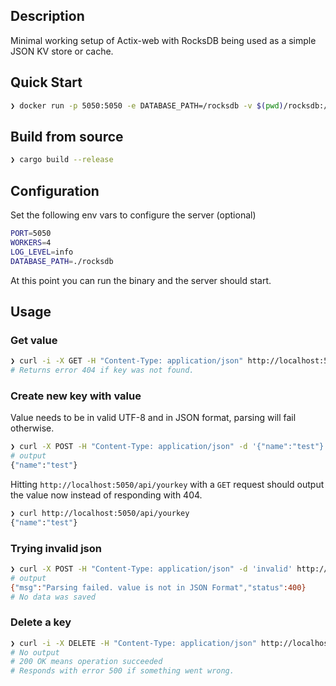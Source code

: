 ## Description
Minimal working setup of Actix-web with RocksDB being used as a simple JSON KV store or cache.

## Quick Start
```bash
❯ docker run -p 5050:5050 -e DATABASE_PATH=/rocksdb -v $(pwd)/rocksdb:/rocksdb mpwsh/smol-kv:latest
```


## Build from source
```bash
❯ cargo build --release
```

## Configuration
Set the following env vars to configure the server (optional)
```bash
PORT=5050
WORKERS=4
LOG_LEVEL=info
DATABASE_PATH=./rocksdb
```

At this point you can run the binary and the server should start.

## Usage
### Get value
```bash
❯ curl -i -X GET -H "Content-Type: application/json" http://localhost:5050/api/yourkey
# Returns error 404 if key was not found.
```

### Create new key with value
Value needs to be in valid UTF-8 and in JSON format, parsing will fail otherwise.
```bash
❯ curl -X POST -H "Content-Type: application/json" -d '{"name":"test"}' http://localhost:5050/api/yourkey
# output
{"name":"test"}
```

Hitting `http://localhost:5050/api/yourkey` with a `GET` request should output the value now instead of responding with 404.
```bash
❯ curl http://localhost:5050/api/yourkey
{"name":"test"}
```


### Trying invalid json
```bash
❯ curl -X POST -H "Content-Type: application/json" -d 'invalid' http://localhost:5050/api/wontwork
# output
{"msg":"Parsing failed. value is not in JSON Format","status":400}
# No data was saved
```


### Delete a key
```bash
❯ curl -i -X DELETE -H "Content-Type: application/json" http://localhost:5050/api/yourkey
# No output
# 200 OK means operation succeeded
# Responds with error 500 if something went wrong.
```
